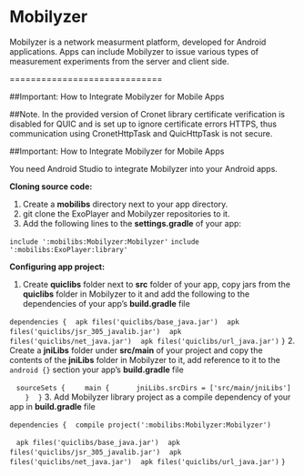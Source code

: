 Mobilyzer
=========

Mobilyzer is a network measurment platform, developed for Android applications. Apps can include Mobilyzer to issue various types of measurement experiments from the server and client side.

=============================

##Important: How to Integrate Mobilyzer for Mobile Apps

##Note. 
In the provided version of Cronet library certificate verification is disabled for QUIC and is set up to ignore certificate errors HTTPS, thus communication using CronetHttpTask and QuicHttpTask is not secure.

##Important: How to Integrate Mobilyzer for Mobile Apps

You need Android Studio to integrate Mobilyzer into your Android apps.

**Cloning source code:**
1. Create a **mobilibs** directory next to your app directory.
2. git clone the ExoPlayer and Mobilyzer repositories to it.
3. Add the following lines to the **settings.gradle** of your app:

`include ':mobilibs:Mobilyzer:Mobilyzer'`
`include ':mobilibs:ExoPlayer:library'`

**Configuring app project:**

1. Create **quiclibs** folder next to **src** folder of your app, copy jars from the **quiclibs** folder in Mobilyzer to it and add the following to the dependencies of your app’s **build.gradle** file

`dependencies {`
   `apk files('quiclibs/base_java.jar')`
   `apk files('quiclibs/jsr_305_javalib.jar')`
   `apk files('quiclibs/net_java.jar')`
   `apk files('quiclibs/url_java.jar')`
`}`
2. Create a **jniLibs** folder under **src/main** of your project and copy the contents of the **jniLibs** folder in Mobilyzer to it, add reference to it to the `android {}` section your app’s **build.gradle** file

   `sourceSets {`
      ` main {`
           `jniLibs.srcDirs = ['src/main/jniLibs'] `
       `}`
   `}`
3. Add Mobilyzer library project as a compile dependency of your app in **build.gradle** file

`dependencies {`
   `compile project(':mobilibs:Mobilyzer:Mobilyzer')`

   `apk files('quiclibs/base_java.jar')`
   `apk files('quiclibs/jsr_305_javalib.jar')`
   `apk files('quiclibs/net_java.jar')`
   `apk files('quiclibs/url_java.jar')`
`}`

